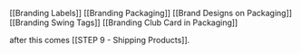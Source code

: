 [[Branding Labels]]
[[Branding Packaging]]
[[Brand Designs on Packaging]]
[[Branding Swing Tags]]
[[Branding Club Card in Packaging]]


after this comes [[STEP 9 - Shipping Products]].